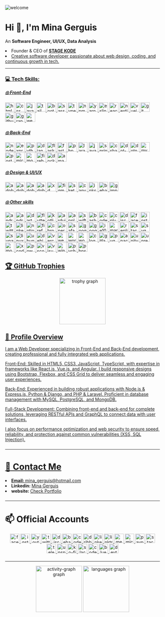 ![welcome](https://github.com/user-attachments/assets/83d1ba09-96bc-4892-9e16-9c68e194de33)
<h1 align="left">Hi 👋, I'm Mina Gerguis</h1>
<p align="left">An <b>Software Engineer, UI/UX, Data Analysis</b> </p>
  <p>
    <li>Founder & CEO of <a href="https://www.linkedin.com/company/stage-kode/" target="_blank"><b>STAGE KODE</b></li>
    <li>Creative software developer passionate about web design, coding, and continuous growth in tech.
</li>
  </p>
  <hr>

### 💻 Tech Skills:
<h5 align="left">◎ Front-End</h5>

###

<div align="left">
  <img src="https://cdn.jsdelivr.net/gh/devicons/devicon/icons/html5/html5-original.svg" width="30" alt="html5 logo"  />
  <img src="https://cdn.jsdelivr.net/gh/devicons/devicon/icons/css3/css3-original.svg" width="30" alt="css logo"  />
  <img src="https://cdn.jsdelivr.net/gh/devicons/devicon/icons/javascript/javascript-original.svg" width="30" alt="javascript logo"  />
  <img src="https://skillicons.dev/icons?i=tailwind" width="30" alt="tailwindcss logo"  />
  <img src="https://cdn.jsdelivr.net/gh/devicons/devicon/icons/bootstrap/bootstrap-original.svg" width="30" alt="bootstrap logo"  />
  <img src="https://skillicons.dev/icons?i=sass" width="30" alt="sass logo"  />
  <img src="https://cdn.jsdelivr.net/gh/devicons/devicon/icons/typescript/typescript-original.svg" width="30" alt="typescript logo"  />
  <img src="https://cdn.jsdelivr.net/gh/devicons/devicon/icons/npm/npm-original-wordmark.svg" width="30" alt="npm logo"  />
  <img src="https://cdn.jsdelivr.net/gh/devicons/devicon/icons/yarn/yarn-original.svg" width="30" alt="yarn logo"  />
  <img src="https://cdn.jsdelivr.net/gh/devicons/devicon/icons/eslint/eslint-original.svg" width="30" alt="eslint logo"  />
  <img src="https://skillicons.dev/icons?i=react" width="30" alt="react logo"  />
  <img src="https://cdn.jsdelivr.net/gh/devicons/devicon/icons/nextjs/nextjs-original.svg" width="30" alt="nextjs logo"  />
  <img src="https://cdn.jsdelivr.net/gh/devicons/devicon/icons/vuejs/vuejs-original.svg" width="30" alt="vuejs logo"  />
  <img src="https://cdn.jsdelivr.net/gh/devicons/devicon/icons/git/git-original.svg" width="30" alt="git logo"  />
  <img src="https://skillicons.dev/icons?i=github" width="30" alt="github logo"  />
  <img src="https://cdn.jsdelivr.net/gh/devicons/devicon/icons/graphql/graphql-plain.svg" width="30" alt="graphql logo"  />
  <img src="https://cdn.jsdelivr.net/gh/devicons/devicon/icons/webpack/webpack-original.svg" width="30" alt="webpack logo"  />
</div>

###

<h5 align="left">◎ Back-End</h5>

###

<div align="left">
  <img src="https://cdn.jsdelivr.net/gh/devicons/devicon/icons/nodejs/nodejs-original.svg" width="30" alt="nodejs logo"  />
  <img src="https://skillicons.dev/icons?i=express" width="30" alt="express logo"  />
  <img src="https://skillicons.dev/icons?i=py" width="30" alt="python logo"  />
  <img src="https://skillicons.dev/icons?i=django" width="30" alt="django logo"  />
  <img src="https://skillicons.dev/icons?i=flask" width="30" alt="flask logo"  />
  <img src="https://skillicons.dev/icons?i=fastapi" width="30" alt="fastapi logo"  />
  <img src="https://skillicons.dev/icons?i=php" width="30" alt="php logo"  />
  <img src="https://skillicons.dev/icons?i=laravel" width="30" alt="laravel logo"  />
  <img src="https://skillicons.dev/icons?i=java" width="30" alt="java logo"  />
  <img src="https://cdn.jsdelivr.net/gh/devicons/devicon/icons/spring/spring-original.svg" width="30" alt="spring logo"  />
  <img src="https://cdn.jsdelivr.net/gh/devicons/devicon/icons/csharp/csharp-original.svg" width="30" alt="csharp logo"  />
  <img src="https://skillicons.dev/icons?i=dotnet" width="30" alt="dot-net logo"  />
  <img src="https://cdn.jsdelivr.net/gh/devicons/devicon/icons/dotnetcore/dotnetcore-original.svg" width="30" alt="dotnetcore logo"  />
  <img src="https://skillicons.dev/icons?i=mysql" width="30" alt="mysql logo"  />
  <img src="https://cdn.jsdelivr.net/gh/devicons/devicon/icons/postgresql/postgresql-original.svg" width="30" alt="postgresql logo"  />
  <img src="https://cdn.jsdelivr.net/gh/devicons/devicon/icons/microsoftsqlserver/microsoftsqlserver-plain.svg" width="30" alt="microsoftsqlserver logo"  />
  <img src="https://cdn.jsdelivr.net/gh/devicons/devicon/icons/mongodb/mongodb-original.svg" width="30" alt="mongodb logo"  />
  <img src="https://cdn.jsdelivr.net/gh/devicons/devicon/icons/firebase/firebase-plain.svg" width="30" alt="firebase logo"  />
  <img src="https://cdn.jsdelivr.net/gh/devicons/devicon/icons/docker/docker-original.svg" width="30" alt="docker logo"  />
  <img src="https://skillicons.dev/icons?i=aws" width="30" alt="amazonwebservices logo"  />
</div>

###

<h5 align="left">◎ Design & UI/UX</h5>

###

<div align="left">
  <img src="https://skillicons.dev/icons?i=ps" width="30" alt="adobephotoshop logo"  />
  <img src="https://skillicons.dev/icons?i=ai" width="30" alt="adobeillustrator logo"  />
  <img src="https://skillicons.dev/icons?i=ae" width="30" alt="adobeaftereffects logo"  />
  <img src="https://skillicons.dev/icons?i=pr" width="30" alt="adobepremierepro logo"  />
  <img src="https://skillicons.dev/icons?i=xd" width="30" alt="xd logo"  />
  <img src="https://skillicons.dev/icons?i=figma" width="30" alt="figma logo"  />
  <img src="https://cdn.jsdelivr.net/gh/devicons/devicon/icons/sketch/sketch-original.svg" width="30" alt="sketch logo"  />
  <img src="https://cdn.jsdelivr.net/gh/devicons/devicon/icons/canva/canva-original.svg" width="30" alt="canva logo"  />
  <img src="https://cdn.jsdelivr.net/gh/devicons/devicon/icons/inkscape/inkscape-original.svg" width="30" alt="inkscape logo"  />
  <img src="https://cdn.simpleicons.org/behance/1769FF" width="30" alt="behance logo"  />
  <img src="https://cdn.simpleicons.org/gimp/5C5543" width="30" alt="gimp logo"  />
</div>

###

<h5 align="left">◎ Other skills</h5>

###

<div align="left">
  <img src="https://cdn.simpleicons.org/android/3DDC84" width="30" alt="android logo"  />
  <img src="https://skillicons.dev/icons?i=androidstudio" width="30" alt="androidstudio logo"  />
  <img src="https://skillicons.dev/icons?i=dart" width="30" alt="dart logo"  />
  <img src="https://skillicons.dev/icons?i=flutter" width="30" alt="flutter logo"  />
  <img src="https://skillicons.dev/icons?i=kotlin" width="30" alt="kotlin logo"  />
  <img src="https://skillicons.dev/icons?i=arduino" width="30" alt="arduino logo"  />
  <img src="https://cdn.simpleicons.org/apple/000000" width="30" alt="apple logo"  />
  <img src="https://skillicons.dev/icons?i=swift" width="30" alt="swift logo"  />
  <img src="https://cdn.simpleicons.org/gnubash/4EAA25" width="30" alt="bash logo"  />
  <img src="https://skillicons.dev/icons?i=codepen" width="30" alt="codepen logo"  />
  <img src="https://skillicons.dev/icons?i=cpp" width="30" alt="cplusplus logo"  />
  <img src="https://skillicons.dev/icons?i=discord" width="30" alt="discord logo"  />
  <img src="https://cdn.jsdelivr.net/gh/devicons/devicon/icons/facebook/facebook-original.svg" width="30" alt="facebook logo"  />
  <img src="https://skillicons.dev/icons?i=instagram" width="30" alt="instagram logo"  />
  <img src="https://cdn.jsdelivr.net/gh/devicons/devicon/icons/twitter/twitter-original.svg" width="30" alt="twitter logo"  />
  <img src="https://skillicons.dev/icons?i=linkedin" width="30" alt="linkedin logo"  />
  <img src="https://cdn.simpleicons.org/notion/000000" width="30" alt="notion logo"  />
  <img src="https://cdn.jsdelivr.net/gh/devicons/devicon/icons/firefox/firefox-original.svg" width="30" alt="firefox logo"  />
  <img src="https://cdn.jsdelivr.net/gh/devicons/devicon/icons/chrome/chrome-original.svg" width="30" alt="chrome logo"  />
  <img src="https://cdn.jsdelivr.net/gh/devicons/devicon/icons/opera/opera-original.svg" width="30" alt="opera logo"  />
  <img src="https://cdn.jsdelivr.net/gh/devicons/devicon/icons/safari/safari-original.svg" width="30" alt="safari logo"  />
  <img src="https://cdn.jsdelivr.net/gh/devicons/devicon/icons/google/google-original.svg" width="30" alt="google logo"  />
  <img src="https://cdn.jsdelivr.net/gh/devicons/devicon/icons/googlecloud/googlecloud-original.svg" width="30" alt="googlecloud logo"  />
  <img src="https://cdn.jsdelivr.net/gh/devicons/devicon/icons/ie10/ie10-original.svg" width="30" alt="ie10 logo"  />
  <img src="https://skillicons.dev/icons?i=md" width="30" alt="markdown logo"  />
  <img src="https://cdn.simpleicons.org/replit/F26207" width="30" alt="replit logo"  />
  <img src="https://skillicons.dev/icons?i=stackoverflow" width="30" alt="stackoverflow logo"  />
  <img src="https://cdn.simpleicons.org/svg/FFB13B" width="30" alt="svg logo"  />
  <img src="https://skillicons.dev/icons?i=supabase" width="30" alt="supabase logo"  />
  <img src="https://cdn.jsdelivr.net/gh/devicons/devicon/icons/linux/linux-original.svg" width="30" alt="linux logo"  />
  <img src="https://cdn.simpleicons.org/ubuntu/E95420" width="30" alt="ubuntu logo"  />
  <img src="https://cdn.jsdelivr.net/gh/devicons/devicon/icons/debian/debian-original.svg" width="30" alt="debian logo"  />
  <img src="https://cdn.simpleicons.org/vercel/000000" width="30" alt="vercel logo"  />
  <img src="https://cdn.simpleicons.org/webflow/4353FF" width="30" alt="webflow logo"  />
  <img src="https://skillicons.dev/icons?i=wordpress" width="30" alt="wordpress logo"  />
  <img src="https://cdn.jsdelivr.net/gh/devicons/devicon/icons/woocommerce/woocommerce-original.svg" width="30" alt="woocommerce logo"  />
  <img src="https://skillicons.dev/icons?i=c" width="30" alt="c logo"  />
  <img src="https://skillicons.dev/icons?i=gitlab" width="30" alt="gitlab logo"  />
  <img src="https://skillicons.dev/icons?i=pug" width="30" alt="pug logo"  />
  <img src="https://cdn.jsdelivr.net/gh/devicons/devicon/icons/apache/apache-original.svg" width="30"
    alt="apache logo" />
  <img src="https://skillicons.dev/icons?i=unity" width="30" alt="unity logo"  />
  <img src="https://skillicons.dev/icons?i=unreal" width="30" alt="unrealengine logo"  />
  <img src="https://cdn.jsdelivr.net/gh/devicons/devicon/icons/moodle/moodle-original.svg" width="30" alt="moodle logo"  />
  <img src="https://cdn.jsdelivr.net/gh/devicons/devicon/icons/xcode/xcode-original.svg" width="30" alt="xcode logo"  />
  <img src="https://skillicons.dev/icons?i=powershell" width="30" alt="powershell logo"  />
  <img src="https://skillicons.dev/icons?i=vscode" width="30" alt="vscode logo"  />
  <img src="https://skillicons.dev/icons?i=visualstudio" width="30" alt="visualstudio logo"  />
  <img src="https://cdn.jsdelivr.net/gh/devicons/devicon/icons/windows8/windows8-original.svg" width="30" alt="windows8 logo"  />
  <img src="https://cdn.jsdelivr.net/gh/devicons/devicon/icons/pycharm/pycharm-original.svg" width="30" alt="pycharm logo"  />
  <img src="https://cdn.jsdelivr.net/gh/devicons/devicon/icons/phpstorm/phpstorm-original.svg" width="30" alt="phpstorm logo"  />
</div>

###

## 🏆 GitHub Trophies

<div align="center">
  <img src="https://github-profile-trophy.vercel.app?username=mina-gerguis&theme=darkhub&column=-1&row=1&margin-w=8&margin-h=8&no-bg=false&no-frame=false&order=4" height="150" alt="trophy graph"  />
</div>

###


## 📄 Profile Overview

<p>
I am a Web Developer specializing in Front-End and Back-End development, creating professional and fully integrated web applications.

Front-End: Skilled in HTML5, CSS3, JavaScript, TypeScript, with expertise in frameworks like React.js, Vue.js, and Angular. I build responsive designs using Bootstrap, Flexbox, and CSS Grid to deliver seamless and engaging user experiences.

Back-End: Experienced in building robust applications with Node.js & Express.js, Python & Django, and PHP & Laravel. Proficient in database management with MySQL, PostgreSQL, and MongoDB.

Full-Stack Development: Combining front-end and back-end for complete solutions, leveraging RESTful APIs and GraphQL to connect data with user interfaces.

I also focus on performance optimization and web security to ensure speed, reliability, and protection against common vulnerabilities (XSS, SQL Injection).
</p>

###

<hr>
<h1>🔗 Contact Me</h1>
<li><b>Email: </b> <a target="_blank" href="mailto:mina_gerguis@hotmail.com">mina_gerguis@hotmail.com</a></li>
<li><b>Linkedin: </b> <a target="_blank" href="https://www.linkedin.com/in/mina-gerguis/">Mina Gerguis</a></li>
<li><b>website: </b> <a target="_blank" href="https://mina-gerguis.web.app">Check Portfolio</a></li>

###

<hr>

<h1>📫 Official Accounts</h1>

<div align="center">
  <a href="https://www.facebook.com/mongerguis" target="_blank">
    <img src="https://img.shields.io/static/v1?message=Facebook&logo=facebook&label=&color=1877F2&logoColor=white&labelColor=&style=for-the-badge" height="30" alt="facebook logo"  />
  </a>
  <a href="https://www.instagram.com/mina_gerguis/" target="_blank">
    <img src="https://img.shields.io/static/v1?message=Instagram&logo=instagram&label=&color=E4405F&logoColor=white&labelColor=&style=for-the-badge" height="30" alt="instagram logo"  />
  </a>
  <a href="https://www.youtube.com/@minagerguis" target="_blank">
    <img src="https://img.shields.io/static/v1?message=Youtube&logo=youtube&label=&color=FF0000&logoColor=white&labelColor=&style=for-the-badge" height="30" alt="youtube logo"  />
  </a>
  <a href="https://x.com/mongerguis" target="_blank">
    <img src="https://img.shields.io/static/v1?message=x.com&logo=twitter&label=&color=000000&logoColor=white&labelColor=&style=for-the-badge" height="30" alt="twitter logo"  />
  </a>
  <a href="https://discord.gg/StTErfmPRm" target="_blank">
    <img src="https://img.shields.io/static/v1?message=Discord&logo=discord&label=&color=7289DA&logoColor=white&labelColor=&style=for-the-badge" height="30" alt="discord logo"  />
  </a>
  <a href="https://www.behance.net/mina_gerguis" target="_blank">
    <img src="https://img.shields.io/static/v1?message=Behance&logo=behance&label=&color=1769ff&logoColor=white&labelColor=&style=for-the-badge" height="30" alt="behance logo"  />
  </a>
  <a href="https://codepen.io/mina_gerguis" target="_blank">
    <img src="https://img.shields.io/static/v1?message=Codepen&logo=codepen&label=&color=000000&logoColor=white&labelColor=&style=for-the-badge" height="30" alt="codepen logo"  />
  </a>
  <a href="https://dribbble.com/mina_gerguis" target="_blank">
    <img src="https://img.shields.io/static/v1?message=Dribbble&logo=dribbble&label=&color=EA4C89&logoColor=white&labelColor=&style=for-the-badge" height="30" alt="dribbble logo"  />
  </a>
  <a href="https://www.linkedin.com/in/mina-gerguis/" target="_blank">
    <img src="https://img.shields.io/static/v1?message=LinkedIn&logo=linkedin&label=&color=0077B5&logoColor=white&labelColor=&style=for-the-badge" height="30" alt="linkedin logo"  />
  </a>
  <a href="https://linktr.ee/mina_gerguis" target="_blank">
    <img src="https://img.shields.io/static/v1?message=Linktree&logo=linktree&label=&color=1de9b6&logoColor=white&labelColor=&style=for-the-badge" height="30" alt="linktree logo"  />
  </a>
  <a href="https://medium.com/@mina_gerguis" target="_blank">
    <img src="https://img.shields.io/static/v1?message=Medium&logo=medium&label=&color=12100E&logoColor=white&labelColor=&style=for-the-badge" height="30" alt="medium logo"  />
  </a>
  <a href="mina_geruis@outlook.com" target="_blank">
    <img src="https://img.shields.io/static/v1?message=Outlook&logo=microsoft-outlook&label=&color=0078D4&logoColor=white&labelColor=&style=for-the-badge" height="30" alt="microsoft-outlook logo"  />
  </a>
  <a href="https://www.paypal.com.me/gerguismina" target="_blank">
    <img src="https://img.shields.io/static/v1?message=PayPal&logo=paypal&label=&color=00457C&logoColor=white&labelColor=&style=for-the-badge" height="30" alt="paypal logo"  />
  </a>
  <a href="https://stackoverflow.com/users/29300155/mina-gerguis" target="_blank">
    <img src="https://img.shields.io/static/v1?message=Stackoverflow&logo=stackoverflow&label=&color=FE7A16&logoColor=white&labelColor=&style=for-the-badge" height="30" alt="stackoverflow logo"  />
  </a>
  <a href="https://t.me/minagerguis" target="_blank">
    <img src="https://img.shields.io/static/v1?message=Telegram&logo=telegram&label=&color=2CA5E0&logoColor=white&labelColor=&style=for-the-badge" height="30" alt="telegram logo"  />
  </a>
  <a href="https://unsplash.com/@minagerguis" target="_blank">
    <img src="https://img.shields.io/static/v1?message=Unsplash&logo=unsplash&label=&color=111&logoColor=white&labelColor=&style=for-the-badge" height="30" alt="unsplash logo"  />
  </a>
  <a href="https://ko-fi.com/minagerguis" target="_blank">
    <img src="https://img.shields.io/static/v1?message=Ko-fi&logo=ko-fi&label=&color=F16061&logoColor=white&labelColor=&style=for-the-badge" height="30" alt="ko-fi logo"  />
  </a>
  <a href="https://webdev-ue87049.slack.com/team/U09B6H9U4MP" target="_blank">
    <img src="https://img.shields.io/static/v1?message=Slack&logo=slack&label=&color=4A154B&logoColor=white&labelColor=&style=for-the-badge" height="30" alt="slack logo"  />
  </a>
  <a href="https://codesandbox.io/u/minagerguis" target="_blank">
    <img src="https://img.shields.io/static/v1?message=Codesandbox&logo=codesandbox&label=&color=040404&logoColor=DBDBDB&labelColor=&style=for-the-badge" height="30" alt="codesandbox logo"  />
  </a>
  <a href="https://bsky.app/profile/minagerguis.bsky.social" target="_blank">
    <img src="https://img.shields.io/static/v1?message=Bluesky&logo=bluesky&label=&color=0285FF&logoColor=white&labelColor=&style=for-the-badge" height="30" alt="bluesky logo"  />
  </a>
  <a href="https://dev.to/mina_gerguis" target="_blank">
    <img src="https://img.shields.io/static/v1?message=dev.to&logo=dev.to&label=&color=0A0A0A&logoColor=white&labelColor=&style=for-the-badge" height="30" alt="devto logo"  />
  </a>
</div>

###

###
<hr>
<div align="center">
  <img src="https://github-readme-activity-graph.vercel.app/graph?username=mina-gerguis&radius=16&theme=material-palenight&area=true&order=5&hide_border=false" height="150" alt="activity-graph graph"  />
  <img src="https://github-readme-stats.vercel.app/api/top-langs?username=mina-gerguis&locale=en&hide_title=false&layout=compact&card_width=320&langs_count=5&theme=dracula&hide_border=false&order=2" height="150" alt="languages graph"  />
</div>
